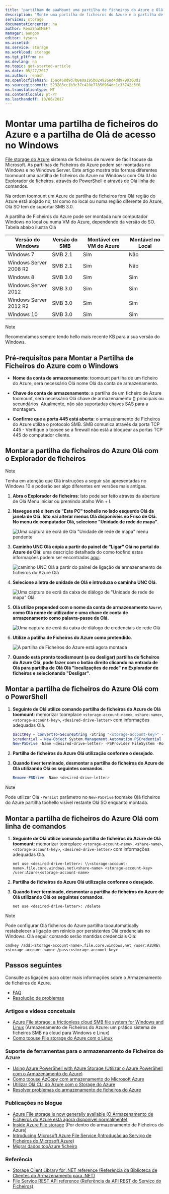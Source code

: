 ```yaml
---
title: "partilham de aaaMount uma partilha de ficheiros do Azure e Olá de acesso no Windows | Microsoft Docs"
description: "Monte uma partilha de ficheiros do Azure e a partilha de Olá de acesso no Windows."
services: storage
documentationcenter: na
author: RenaShahMSFT
manager: aungoo
editor: tysonn
ms.assetid: 
ms.service: storage
ms.workload: storage
ms.tgt_pltfrm: na
ms.devlang: na
ms.topic: get-started-article
ms.date: 05/27/2017
ms.author: renash
ms.openlocfilehash: 15ac468d9d7b8e0a195b024926ed4dd9790360d1
ms.sourcegitcommit: 523283cc1b3c37c428e77850964dc1c33742c5f0
ms.translationtype: MT
ms.contentlocale: pt-PT
ms.lasthandoff: 10/06/2017
---
```

# <a name="mount-an-azure-file-share-and-access-hello-share-in-windows"></a>Montar uma partilha de ficheiros do Azure e a partilha de Olá de acesso no Windows
[File storage do Azure](storage-dotnet-how-to-use-files.md) sistema de ficheiros de nuvem de fácil toouse da Microsoft. As partilhas de Ficheiros do Azure podem ser montadas no Windows e no Windows Server. Este artigo mostra três formas diferentes toomount uma partilha de ficheiros do Azure no Windows: com Olá IU do Explorador de ficheiros, através do PowerShell e através de Olá linha de comandos. 

Na ordem toomount um Azure de partilha de ficheiros fora Olá região do Azure está alojado no, tal como no local ou numa região diferente do Azure, Olá SO tem de suportar SMB 3.0. 

A partilha de Ficheiros do Azure pode ser montada num computador Windows no local ou numa VM do Azure, dependendo da versão do SO. Tabela abaixo ilustra Olá 

| Versão do Windows        | Versão do SMB |Montável em VM do Azure|Montável no Local|
|------------------------|-------------|---------------------|---------------------|
| Windows 7              | SMB 2.1     | Sim                 | Não                  |
| Windows Server 2008 R2 | SMB 2.1     | Sim                 | Não                  |
| Windows 8              | SMB 3.0     | Sim                 | Sim                 |
| Windows Server 2012    | SMB 3.0     | Sim                 | Sim                 |
| Windows Server 2012 R2 | SMB 3.0     | Sim                 | Sim                 |
| Windows 10             | SMB 3.0     | Sim                 | Sim                 |

> [!Note]  
> Recomendamos sempre tendo hello mais recente KB para a sua versão do Windows.

## <a name="aprerequisites-for-mounting-azure-file-share-with-windows"></a></a>Pré-requisitos para Montar a Partilha de Ficheiros do Azure com o Windows 
* **Nome da conta de armazenamento**: toomount partilha de um ficheiro do Azure, será necessário Olá nome Olá da conta de armazenamento.

* **Chave de conta de armazenamento**: a partilha de um ficheiro de Azure toomount, será necessário Olá chave de armazenamento () principais ou secundários. Atualmente, não são suportadas chaves SAS para a montagem.

* **Confirme que a porta 445 está aberta**: o armazenamento de Ficheiros do Azure utiliza o protocolo SMB. SMB comunica através da porta TCP 445 - Verifique o toosee se a firewall não está a bloquear as portas TCP 445 do computador cliente.

## <a name="mount-hello-azure-file-share-with-file-explorer"></a>Montar a partilha de ficheiros do Azure Olá com o Explorador de ficheiros
> [!Note]  
> Tenha em atenção que Olá instruções a seguir são apresentadas no Windows 10 e poderão ser algo diferentes em versões mais antigas. 

1. **Abra o Explorador de ficheiros**: Isto pode ser feito através da abertura de Olá Menu Iniciar ou premindo atalho Win + I.

2. **Navegue até o item de "Este PC" toohello no lado esquerdo Olá da janela de Olá. Isto vai alterar menus Olá disponíveis no Friso de Olá. No menu de computador Olá, selecione "Unidade de rede de mapa"**.
    
    ![Uma captura de ecrã de Olá "Unidade de rede de mapa" menu pendente](media/storage-file-how-to-use-files-windows/1_MountOnWindows10.png)

3. **Caminho UNC Olá cópia a partir do painel de "Ligar" Olá no portal do Azure de Olá**: uma descrição detalhada do como toofind estas informações podem ser encontradas [aqui](storage-file-how-to-use-files-portal.md#connect-to-file-share).

    ![caminho UNC Olá a partir do painel de ligação de armazenamento de ficheiros do Azure Olá](media/storage-file-how-to-use-files-windows/portal_netuse_connect.png)

4. **Selecione a letra de unidade de Olá e introduza o caminho UNC Olá.** 
    
    ![Uma captura de ecrã da caixa de diálogo de "Unidade de rede de mapa" Olá](media/storage-file-how-to-use-files-windows/2_MountOnWindows10.png)

5. **Olá utilize prepended com o nome da conta de armazenamento `Azure\` como Olá nome de utilizador e uma chave de conta de armazenamento como palavra-passe de Olá.**
    
    ![Uma captura de ecrã da caixa de diálogo de credenciais de rede Olá](media/storage-file-how-to-use-files-windows/3_MountOnWindows10.png)

6. **Utilize a patilha de Ficheiros do Azure como pretendido**.
    
    ![A partilha de Ficheiros do Azure está agora montada](media/storage-file-how-to-use-files-windows/4_MountOnWindows10.png)

7. **Quando está pronto toodismount (a ou desligar) partilha de ficheiros do Azure Olá, pode fazer com o botão direito clicando na entrada de Olá para partilha de Olá Olá "localizações de rede" no Explorador de ficheiros e selecionando "Desligar"**.

## <a name="mount-hello-azure-file-share-with-powershell"></a>Montar a partilha de ficheiros do Azure Olá com o PowerShell
1. **Seguinte de Olá utilize comando partilha de ficheiros do Azure de Olá toomount**: memorizar tooreplace `<storage-account-name>`, `<share-name>`, `<storage-account-key>`, `<desired-drive-letter>` com informações adequadas Olá.

    ```PowerShell
    $acctKey = ConvertTo-SecureString -String "<storage-account-key>" -AsPlainText -Force
    $credential = New-Object System.Management.Automation.PSCredential -ArgumentList "Azure\<storage-account-name>", $acctKey
    New-PSDrive -Name <desired-drive-letter> -PSProvider FileSystem -Root "\\<storage-account-name>.file.core.windows.net\<share-name>" -Credential $credential
    ```

2. **Partilha de ficheiros do Azure Olá utilização conforme o desejado**.

3. **Quando tiver terminado, desmontar a partilha de ficheiros do Azure de Olá utilizando Olá os seguintes comandos**.

    ```PowerShell
    Remove-PSDrive -Name <desired-drive-letter>
    ```

> [!Note]  
> Pode utilizar Olá `-Persist` parâmetro no `New-PSDrive` toomake Olá ficheiros do Azure partilha toohello visível restante Olá SO enquanto montada.

## <a name="mount-hello-azure-file-share-with-command-prompt"></a>Montar a partilha de ficheiros do Azure Olá com linha de comandos
1. **Seguinte de Olá utilize comando partilha de ficheiros do Azure de Olá toomount**: memorizar tooreplace `<storage-account-name>`, `<share-name>`, `<storage-account-key>`, `<desired-drive-letter>` com informações adequadas Olá.

    ```
    net use <desired-drive-letter>: \\<storage-account-name>.file.core.windows.net\<share-name> <storage-account-key> /user:Azure\<storage-account-name>
    ```

2. **Partilha de ficheiros do Azure Olá utilização conforme o desejado**.

3. **Quando tiver terminado, desmontar a partilha de ficheiros do Azure de Olá utilizando Olá os seguintes comandos**.

    ```
    net use <desired-drive-letter>: /delete
    ```

> [!Note]  
> Pode configurar Olá ficheiros do Azure partilha tooautomatically restabelecer a ligação em reinício por persistentes Olá credenciais no Windows. Olá seguir comando serão mantidas credenciais Olá:
>   ```
>   cmdkey /add:<storage-account-name>.file.core.windows.net /user:AZURE\<storage-account-name> /pass:<storage-account-key>
>   ```

## <a name="next-steps"></a>Passos seguintes
Consulte as ligações para obter mais informações sobre o Armazenamento de ficheiros do Azure.

* [FAQ](storage-files-faq.md)
* [Resolução de problemas](storage-troubleshoot-file-connection-problems.md)

### <a name="conceptual-articles-and-videos"></a>Artigos e vídeos concetuais
* [Azure File storage: a frictionless cloud SMB file system for Windows and Linux](https://azure.microsoft.com/documentation/videos/azurecon-2015-azure-files-storage-a-frictionless-cloud-smb-file-system-for-windows-and-linux/) (Armazenamento de Ficheiros do Azure: um prático sistema de ficheiros SMB na cloud para Windows e Linux)
* [Como toouse File storage do Azure com o Linux](storage-how-to-use-files-linux.md)

### <a name="tooling-support-for-azure-file-storage"></a>Suporte de ferramentas para o armazenamento de Ficheiros do Azure
* [Using Azure PowerShell with Azure Storage (Utilizar o Azure PowerShell com o Armazenamento do Azure)](storage-powershell-guide-full.md)
* [Como toouse AzCopy com armazenamento do Microsoft Azure](storage-use-azcopy.md)
* [Utilizar Olá CLI do Azure com o Storage do Azure](storage-azure-cli.md#create-and-manage-file-shares)
* [Resolver problemas do armazenamento de ficheiros do Azure](https://docs.microsoft.com/azure/storage/storage-troubleshoot-file-connection-problems)

### <a name="blog-posts"></a>Publicações no blogue
* [Azure File storage is now generally available (O Armazenamento de Ficheiros do Azure está agora disponível normalmente)](https://azure.microsoft.com/blog/azure-file-storage-now-generally-available/)
* [Inside Azure File storage](https://azure.microsoft.com/blog/inside-azure-file-storage/) (Por dentro do armazenamento de Ficheiros do Azure)
* [Introducing Microsoft Azure File Service (Introdução ao Serviço de Ficheiros do Microsoft Azure)](http://blogs.msdn.com/b/windowsazurestorage/archive/2014/05/12/introducing-microsoft-azure-file-service.aspx)
* [Migrar dados tooAzure ficheiro](https://azure.microsoft.com/blog/migrating-data-to-microsoft-azure-files/)

### <a name="reference"></a>Referência
* [Storage Client Library for .NET reference (Referência da Biblioteca de Clientes do Armazenamento para .NET)](https://msdn.microsoft.com/library/azure/dn261237.aspx)
* [File Service REST API reference (Referência da API REST do Serviço do Ficheiros)](http://msdn.microsoft.com/library/azure/dn167006.aspx)
